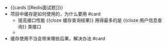 - {{cards [[Redis面试题]]}}
- 项目中缓存是如何使用的，为什么要用 #card
	- 提高接口性能 {{cloze 缓存查询结果}} 用得最多的是 {{cloze 用户信息查询}} 类接口
	-
- 缓存使用不当会带来哪些后果，解决办法 #card